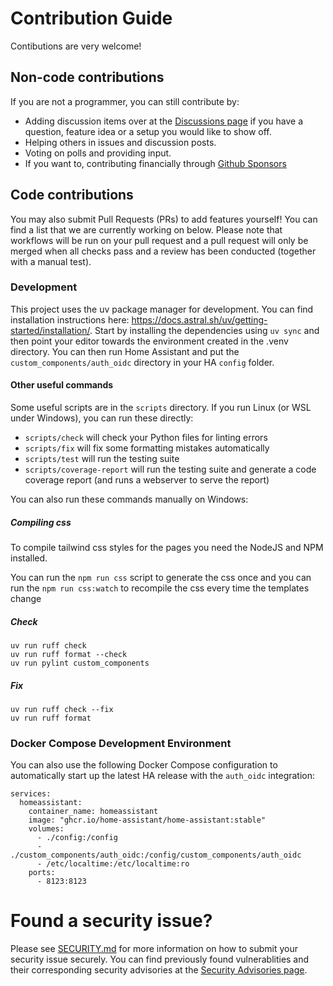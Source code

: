 # Contribution Guide
Contibutions are very welcome!

## Non-code contributions
If you are not a programmer, you can still contribute by:

- Adding discussion items over at the [Discussions page](https://github.com/christiaangoossens/hass-oidc-auth/discussions) if you have a question, feature idea or a setup you would like to show off.
- Helping others in issues and discussion posts.
- Voting on polls and providing input.
- If you want to, contributing financially through [Github Sponsors](https://github.com/sponsors/christiaangoossens)

## Code contributions
You may also submit Pull Requests (PRs) to add features yourself! You can find a list that we are currently working on below. Please note that workflows will be run on your pull request and a pull request will only be merged when all checks pass and a review has been conducted (together with a manual test).

### Development
This project uses the uv package manager for development. You can find installation instructions here: https://docs.astral.sh/uv/getting-started/installation/. Start by installing the dependencies using `uv sync` and then point your editor towards the environment created in the .venv directory.
You can then run Home Assistant and put the `custom_components/auth_oidc` directory in your HA `config` folder.

#### Other useful commands
Some useful scripts are in the `scripts` directory. If you run Linux (or WSL under Windows), you can run these directly:

- `scripts/check` will check your Python files for linting errors
- `scripts/fix` will fix some formatting mistakes automatically
- `scripts/test` will run the testing suite
- `scripts/coverage-report` will run the testing suite and generate a code coverage report (and runs a webserver to serve the report)

You can also run these commands manually on Windows:

##### Compiling css

To compile tailwind css styles for the pages you need the NodeJS and NPM installed.

You can run the `npm run css` script to generate the css once and you can run the `npm run css:watch` to recompile the css every time the templates change

##### Check
```
uv run ruff check
uv run ruff format --check
uv run pylint custom_components
```

##### Fix
```
uv run ruff check --fix
uv run ruff format
```

### Docker Compose Development Environment
You can also use the following Docker Compose configuration to automatically start up the latest HA release with the `auth_oidc` integration:

```
services:
  homeassistant:
    container_name: homeassistant
    image: "ghcr.io/home-assistant/home-assistant:stable"
    volumes:
      - ./config:/config
      - ./custom_components/auth_oidc:/config/custom_components/auth_oidc
      - /etc/localtime:/etc/localtime:ro
    ports:
      - 8123:8123
```

# Found a security issue?
Please see [SECURITY.md](./SECURITY.md) for more information on how to submit your security issue securely. You can find previously found vulnerablities and their corresponding security advisories at the [Security Advisories page](https://github.com/christiaangoossens/hass-oidc-auth/security/advisories).
